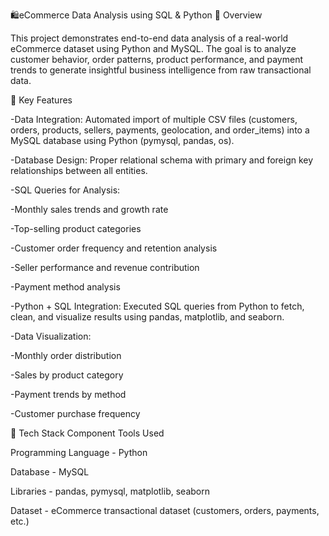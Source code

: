 🛍️eCommerce Data Analysis using SQL & Python
📘 Overview

This project demonstrates end-to-end data analysis of a real-world eCommerce dataset using Python and MySQL. The goal is to analyze customer behavior, order patterns, product performance, and payment trends to generate insightful business intelligence from raw transactional data.

🚀 Key Features

-Data Integration: Automated import of multiple CSV files (customers, orders, products, sellers, payments, geolocation, and order_items) into a MySQL database using Python (pymysql, pandas, os).

-Database Design: Proper relational schema with primary and foreign key relationships between all entities.

-SQL Queries for Analysis:

-Monthly sales trends and growth rate

-Top-selling product categories

-Customer order frequency and retention analysis

-Seller performance and revenue contribution

-Payment method analysis

-Python + SQL Integration: Executed SQL queries from Python to fetch, clean, and visualize results using pandas, matplotlib, and seaborn.

-Data Visualization:

-Monthly order distribution

-Sales by product category

-Payment trends by method

-Customer purchase frequency

🧠 Tech Stack
Component	Tools Used

Programming Language	- Python

Database - MySQL

Libraries	- pandas, pymysql, matplotlib, seaborn

Dataset -	eCommerce transactional dataset (customers, orders, payments, etc.)
